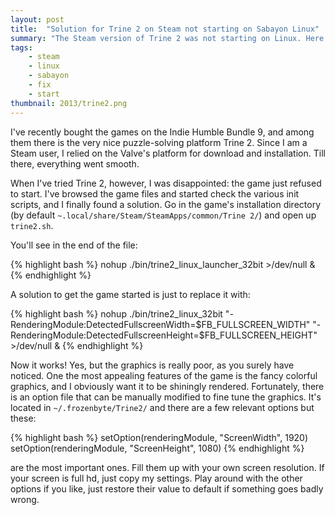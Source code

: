 ```yaml
---
layout: post
title:  "Solution for Trine 2 on Steam not starting on Sabayon Linux"
summary: "The Steam version of Trine 2 was not starting on Linux. Here is a possible solution."
tags:
    - steam
    - linux
    - sabayon
    - fix
    - start
thumbnail: 2013/trine2.png
---
```


I've recently bought the games on the Indie Humble Bundle 9, and among them there is the very nice puzzle-solving platform Trine 2. Since I am a Steam user, I relied on the Valve's platform for download and installation. Till there, everything went smooth.

When I've tried Trine 2, however, I was disappointed: the game just refused to start. I've browsed the game files and started check the various init scripts, and I finally found a solution. Go in the game's installation directory (by default ``~.local/share/Steam/SteamApps/common/Trine 2/``) and open up ``trine2.sh``.

You'll see in the end of the file:

{% highlight bash %}
nohup ./bin/trine2_linux_launcher_32bit >/dev/null &
{% endhighlight %}

A solution to get the game started is just to replace it with:

{% highlight bash %}
nohup ./bin/trine2_linux_32bit "-RenderingModule:DetectedFullscreenWidth=$FB_FULLSCREEN_WIDTH" "-RenderingModule:DetectedFullscreenHeight=$FB_FULLSCREEN_HEIGHT" >/dev/null &
{% endhighlight %}

Now it works! Yes, but the graphics is really poor, as you surely have noticed. One the most appealing features of the game is the fancy colorful graphics, and I obviously want it to be shiningly rendered. Fortunately, there is an option file that can be manually modified to fine tune the graphics. It's located in ``~/.frozenbyte/Trine2/`` and there are a few relevant options but these:

{% highlight bash %}
setOption(renderingModule, "ScreenWidth", 1920)
setOption(renderingModule, "ScreenHeight", 1080)
{% endhighlight %}

are the most important ones. Fill them up with your own screen resolution. If your screen is full hd, just copy my settings. Play around with the other options if you like, just restore their value to default if something goes badly wrong.
